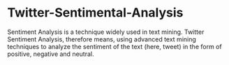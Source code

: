 # Twitter-Sentimental-Analysis
Sentiment Analysis is a technique widely used in text mining. Twitter Sentiment Analysis, therefore means, using advanced text mining techniques to analyze the sentiment of the text (here, tweet) in the form of positive, negative and neutral.
